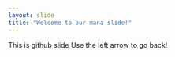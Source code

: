 ```yaml
---
layout: slide
title: "Welcome to our mana slide!"
---
```

This is github slide
Use the left arrow to go back!

